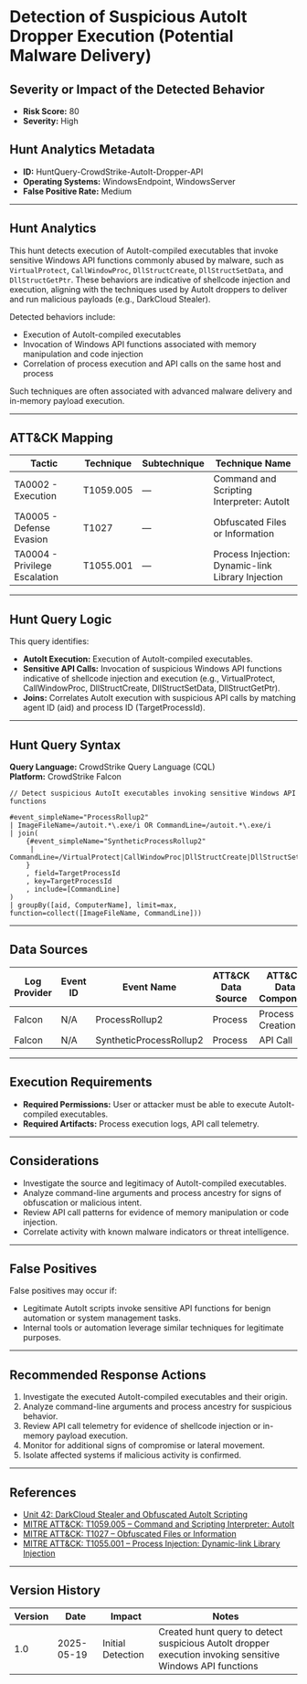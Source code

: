# Detection of Suspicious AutoIt Dropper Execution (Potential Malware Delivery)

## Severity or Impact of the Detected Behavior
- **Risk Score:** 80
- **Severity:** High

## Hunt Analytics Metadata

- **ID:** HuntQuery-CrowdStrike-AutoIt-Dropper-API
- **Operating Systems:** WindowsEndpoint, WindowsServer
- **False Positive Rate:** Medium

---

## Hunt Analytics

This hunt detects execution of AutoIt-compiled executables that invoke sensitive Windows API functions commonly abused by malware, such as `VirtualProtect`, `CallWindowProc`, `DllStructCreate`, `DllStructSetData`, and `DllStructGetPtr`. These behaviors are indicative of shellcode injection and execution, aligning with the techniques used by AutoIt droppers to deliver and run malicious payloads (e.g., DarkCloud Stealer).

Detected behaviors include:

- Execution of AutoIt-compiled executables
- Invocation of Windows API functions associated with memory manipulation and code injection
- Correlation of process execution and API calls on the same host and process

Such techniques are often associated with advanced malware delivery and in-memory payload execution.

---

## ATT&CK Mapping

| Tactic                        | Technique    | Subtechnique | Technique Name                                             |
|------------------------------|--------------|--------------|-----------------------------------------------------------|
| TA0002 - Execution           | T1059.005    | —            | Command and Scripting Interpreter: AutoIt                 |
| TA0005 - Defense Evasion     | T1027        | —            | Obfuscated Files or Information                           |
| TA0004 - Privilege Escalation| T1055.001    | —            | Process Injection: Dynamic-link Library Injection         |

---

## Hunt Query Logic

This query identifies:

- **AutoIt Execution:** Execution of AutoIt-compiled executables.
- **Sensitive API Calls:** Invocation of suspicious Windows API functions indicative of shellcode injection and execution (e.g., VirtualProtect, CallWindowProc, DllStructCreate, DllStructSetData, DllStructGetPtr).
- **Joins:** Correlates AutoIt execution with suspicious API calls by matching agent ID (aid) and process ID (TargetProcessId).

---

## Hunt Query Syntax

**Query Language:** CrowdStrike Query Language (CQL)  
**Platform:** CrowdStrike Falcon

```fql
// Detect suspicious AutoIt executables invoking sensitive Windows API functions

#event_simpleName="ProcessRollup2" 
| ImageFileName=/autoit.*\.exe/i OR CommandLine=/autoit.*\.exe/i 
| join( 
    {#event_simpleName="SyntheticProcessRollup2" 
     | CommandLine=/VirtualProtect|CallWindowProc|DllStructCreate|DllStructSetData|DllStructGetPtr/i 
    } 
    , field=TargetProcessId 
    , key=TargetProcessId 
    , include=[CommandLine] 
) 
| groupBy([aid, ComputerName], limit=max, function=collect([ImageFileName, CommandLine])) 
```

---

## Data Sources

| Log Provider | Event ID               | Event Name             | ATT&CK Data Source  | ATT&CK Data Component  |
|--------------|------------------------|------------------------|---------------------|------------------------|
| Falcon       | N/A                    | ProcessRollup2         | Process             | Process Creation       |
| Falcon       | N/A                    | SyntheticProcessRollup2| Process             | API Call               |

---

## Execution Requirements

- **Required Permissions:** User or attacker must be able to execute AutoIt-compiled executables.
- **Required Artifacts:** Process execution logs, API call telemetry.

---

## Considerations

- Investigate the source and legitimacy of AutoIt-compiled executables.
- Analyze command-line arguments and process ancestry for signs of obfuscation or malicious intent.
- Review API call patterns for evidence of memory manipulation or code injection.
- Correlate activity with known malware indicators or threat intelligence.

---

## False Positives

False positives may occur if:

- Legitimate AutoIt scripts invoke sensitive API functions for benign automation or system management tasks.
- Internal tools or automation leverage similar techniques for legitimate purposes.

---

## Recommended Response Actions

1. Investigate the executed AutoIt-compiled executables and their origin.
2. Analyze command-line arguments and process ancestry for suspicious behavior.
3. Review API call telemetry for evidence of shellcode injection or in-memory payload execution.
4. Monitor for additional signs of compromise or lateral movement.
5. Isolate affected systems if malicious activity is confirmed.

---

## References

- [Unit 42: DarkCloud Stealer and Obfuscated AutoIt Scripting](https://unit42.paloaltonetworks.com/darkcloud-stealer-and-obfuscated-autoit-scripting/)
- [MITRE ATT&CK: T1059.005 – Command and Scripting Interpreter: AutoIt](https://attack.mitre.org/techniques/T1059/005/)
- [MITRE ATT&CK: T1027 – Obfuscated Files or Information](https://attack.mitre.org/techniques/T1027/)
- [MITRE ATT&CK: T1055.001 – Process Injection: Dynamic-link Library Injection](https://attack.mitre.org/techniques/T1055/001/)

---

## Version History

| Version | Date       | Impact            | Notes                                                                                      |
|---------|------------|-------------------|--------------------------------------------------------------------------------------------|
| 1.0     | 2025-05-19 | Initial Detection | Created hunt query to detect suspicious AutoIt dropper execution invoking sensitive Windows API functions |
